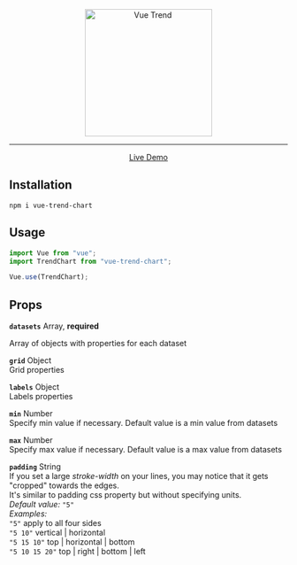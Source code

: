 <div align="center">
  <img src="https://raw.githubusercontent.com/dmtrbrl/vue-trend-chart/master/media/vtc-logo.png" width="230" alt="Vue Trend">
</div>

----
<div align="center">
  <a href="https://dmtrbrl.github.io/vue-trend-chart/">Live Demo</a>
</div>

## Installation

```shell
npm i vue-trend-chart
```
## Usage

```js
import Vue from "vue";
import TrendChart from "vue-trend-chart";

Vue.use(TrendChart);
```

## Props

**`datasets`** Array, **required**  
  
Array of objects with properties for each dataset

**`grid`** Object  
Grid properties

**`labels`** Object  
Labels properties

**`min`** Number  
Specify min value if necessary. Default value is a min value from datasets

**`max`** Number  
Specify max value if necessary. Default value is a max value from datasets

**`padding`** String  
If you set a large *stroke-width* on your lines, you may notice that it gets "cropped" towards the edges.  
It's similar to padding css property but without specifying units.  
*Default value:* `"5"`  
*Examples:*  
`"5"` apply to all four sides  
`"5 10"` vertical | horizontal  
`"5 15 10"` top | horizontal | bottom  
`"5 10 15 20"` top | right | bottom | left
